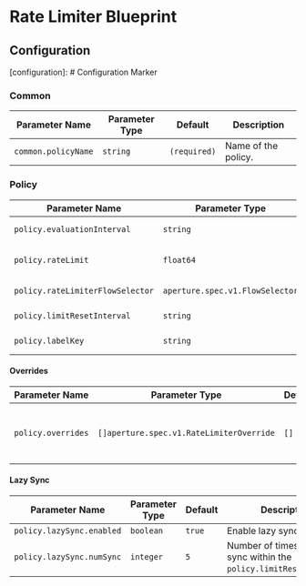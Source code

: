 # Rate Limiter Blueprint

## Configuration

[configuration]: # Configuration Marker

### Common

| Parameter Name      | Parameter Type | Default      | Description         |
| ------------------- | -------------- | ------------ | ------------------- |
| `common.policyName` | `string`       | `(required)` | Name of the policy. |

### Policy

| Parameter Name                   | Parameter Type                  | Default      | Description                                                 |
| -------------------------------- | ------------------------------- | ------------ | ----------------------------------------------------------- |
| `policy.evaluationInterval`      | `string`                        | `"300s"`     | How often should the policy be re-evaluated                 |
| `policy.rateLimit`               | `float64`                       | `(required)` | How many requests per `policy.limitResetInterval` to accept |
| `policy.rateLimiterFlowSelector` | `aperture.spec.v1.FlowSelector` | `(required)` | A flow selector to match requests against                   |
| `policy.limitResetInterval`      | `string`                        | `"1s"`       | The window for `policy.rateLimit`                           |
| `policy.labelKey`                | `string`                        | `(required)` | What flow label to use for rate limiting                    |

#### Overrides

| Parameter Name     | Parameter Type                           | Default | Description                                     |
| ------------------ | ---------------------------------------- | ------- | ----------------------------------------------- |
| `policy.overrides` | `[]aperture.spec.v1.RateLimiterOverride` | `[]`    | A list of limit overrides for the rate limiter. |

#### Lazy Sync

| Parameter Name            | Parameter Type | Default | Description                                                          |
| ------------------------- | -------------- | ------- | -------------------------------------------------------------------- |
| `policy.lazySync.enabled` | `boolean`      | `true`  | Enable lazy syncing.                                                 |
| `policy.lazySync.numSync` | `integer`      | `5`     | Number of times to lazy sync within the `policy.limitResetInterval`. |
